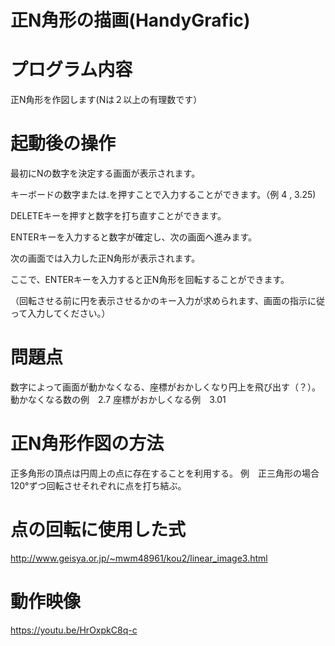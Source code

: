 # 正N角形の描画(HandyGrafic)

# プログラム内容
正N角形を作図します(Nは２以上の有理数です）


# 起動後の操作
最初にNの数字を決定する画面が表示されます。

キーボードの数字または.を押すことで入力することができます。（例 4 , 3.25)

DELETEキーを押すと数字を打ち直すことができます。

ENTERキーを入力すると数字が確定し、次の画面へ進みます。

次の画面では入力した正N角形が表示されます。

ここで、ENTERキーを入力すると正N角形を回転することができます。

（回転させる前に円を表示させるかのキー入力が求められます、画面の指示に従って入力してください。）




# 問題点
数字によって画面が動かなくなる、座標がおかしくなり円上を飛び出す（？）。
動かなくなる数の例　2.7
座標がおかしくなる例　3.01



# 正N角形作図の方法
正多角形の頂点は円周上の点に存在することを利用する。
例　正三角形の場合120°ずつ回転させそれぞれに点を打ち結ぶ。

# 点の回転に使用した式
http://www.geisya.or.jp/~mwm48961/kou2/linear_image3.html

# 動作映像
https://youtu.be/HrOxpkC8q-c


